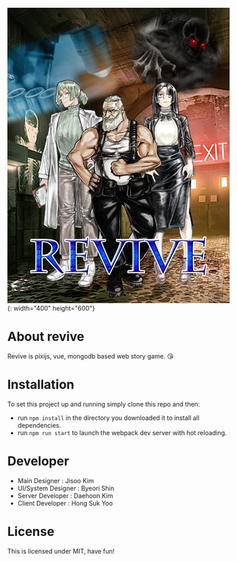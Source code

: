 ![게임메인이미지](app/assets/sprites/revive.png){: width="400" height="600"}

# About revive
Revive is pixijs, vue, mongodb based web story game. 😘

# Installation
To set this project up and running simply clone this repo and then:
* run ````npm install```` in the directory you downloaded it to install all dependencies.
* run ````npm run start```` to launch the webpack dev server with hot reloading.

# Developer
* Main Designer : Jisoo Kim
* UI/System Designer : Byeori Shin
* Server Developer : Daehoon Kim
* Client Developer : Hong Suk Yoo

# License
This is licensed under MIT, have fun!
